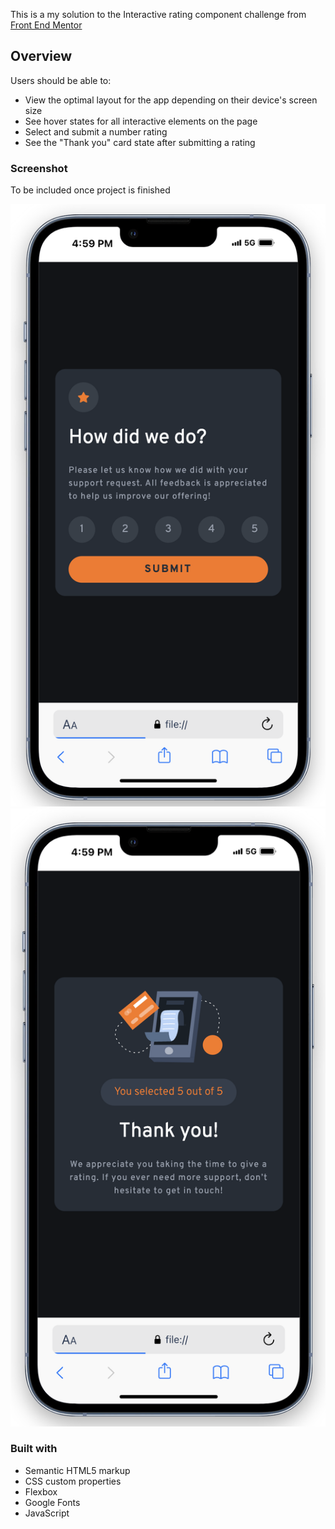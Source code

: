 This is a my solution to the Interactive rating component challenge from [Front End Mentor](https://www.frontendmentor.io/)

## Overview
Users should be able to:

- View the optimal layout for the app depending on their device's screen size
- See hover states for all interactive elements on the page
- Select and submit a number rating
- See the "Thank you" card state after submitting a rating

### Screenshot

To be included once project is finished

![](./Result/1.png)
![](./Result/2.png)



### Built with

- Semantic HTML5 markup
- CSS custom properties
- Flexbox
- Google Fonts
- JavaScript
